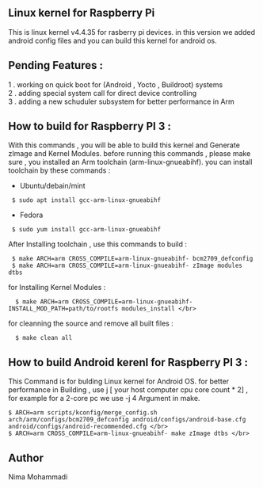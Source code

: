 ## Linux kernel for Raspberry Pi
This is linux kernel v4.4.35 for rasberry pi devices. in this version we added 
android config files and you can build this kernel for android os.

## Pending Features : 
1 . working on quick boot for (Android , Yocto , Buildroot) systems </br>
2 . adding special system call for direct device controlling </br>
3 . adding a new schuduler subsystem for better performance in Arm </br>


## How to build for Raspberry PI 3 :
With this commands , you will be able to build this kernel and 
Generate zImage and Kernel Modules. before running this commands , please make sure , 
you installed an Arm toolchain (arm-linux-gnueabihf). you can install toolchain by these commands :

* Ubuntu/debain/mint
````
 $ sudo apt install gcc-arm-linux-gnueabihf
````
* Fedora 
````
 $ sudo yum install gcc-arm-linux-gnueabihf
````
After Installing toolchain , use this commands to build : 
````
 $ make ARCH=arm CROSS_COMPILE=arm-linux-gnueabihf- bcm2709_defconfig 
 $ make ARCH=arm CROSS_COMPILE=arm-linux-gnueabihf- zImage modules dtbs
````
for Installing Kernel Modules :
````
  $ make ARCH=arm CROSS_COMPILE=arm-linux-gnueabihf- INSTALL_MOD_PATH=path/to/rootfs modules_install </br>
````
for cleanning the source and remove all built files :
````
  $ make clean all 
````

## How to build Android kerenl for Raspberry PI 3 : 
This Command is for bulding Linux kernel for Android OS.
for better performance in Building , use j [ your host computer cpu core count * 2] , 
for example for a 2-core pc we use -j 4 Argument in make.

````
$ ARCH=arm scripts/kconfig/merge_config.sh arch/arm/configs/bcm2709_defconfig android/configs/android-base.cfg android/configs/android-recommended.cfg </br>
$ ARCH=arm CROSS_COMPILE=arm-linux-gnueabihf- make zImage dtbs </br>
````
## Author 
Nima Mohammadi
